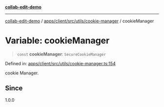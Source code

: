 [**collab-edit-demo**](../../../../../../README.md)

***

[collab-edit-demo](../../../../../../README.md) / [apps/client/src/utils/cookie-manager](../README.md) / cookieManager

# Variable: cookieManager

> `const` **cookieManager**: `SecureCookieManager`

Defined in: [apps/client/src/utils/cookie-manager.ts:154](https://github.com/austyle-io/pub-sub-demo/blob/00b2f1e9b947d5e964db5c3be9502513c4374263/apps/client/src/utils/cookie-manager.ts#L154)

cookie Manager.

## Since

1.0.0
